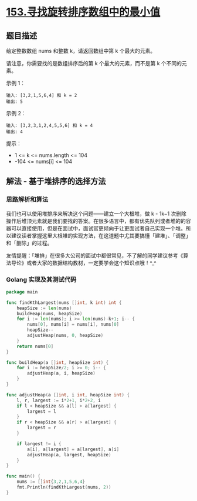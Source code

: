 # [153.寻找旋转排序数组中的最小值](https://leetcode-cn.com/problems/find-minimum-in-rotated-sorted-array/)

## 题目描述

给定整数数组 nums 和整数 k，请返回数组中第 k 个最大的元素。

请注意，你需要找的是数组排序后的第 k 个最大的元素，而不是第 k 个不同的元素。

示例 1：

```
输入: [3,2,1,5,6,4] 和 k = 2
输出: 5
```

示例 2：

```
输入: [3,2,3,1,2,4,5,5,6] 和 k = 4
输出: 4
```


提示：

- 1 <= k <= nums.length <= 104
- -104 <= nums[i] <= 104

## 解法 - 基于堆排序的选择方法

### 思路解析和算法

我们也可以使用堆排序来解决这个问题——建立一个大根堆，做 k - 1k−1 次删除操作后堆顶元素就是我们要找的答案。在很多语言中，都有优先队列或者堆的的容器可以直接使用，但是在面试中，面试官更倾向于让更面试者自己实现一个堆。所以建议读者掌握这里大根堆的实现方法，在这道题中尤其要搞懂「建堆」、「调整」和「删除」的过程。

友情提醒：「堆排」在很多大公司的面试中都很常见，不了解的同学建议参考《算法导论》或者大家的数据结构教材，一定要学会这个知识点哦！^_^


### Golang 实现及其测试代码

```go
package main

func findKthLargest(nums []int, k int) int {
	heapSize := len(nums)
	buildHeap(nums, heapSize)
	for i := len(nums); i >= len(nums)-k+1; i-- {
		nums[0], nums[i] = nums[i], nums[0]
		heapSize--
		adjustHeap(nums, 0, heapSize)
	}
	return nums[0]
}

func buildHeap(a []int, heapSize int) {
	for i := heapSize/2; i >= 0; i-- {
		adjustHeap(a, i, heapSize)
	}
}

func adjustHeap(a []int, i int, heapSize int) {
	l, r, largest := i*2+1, i*2+2, i
	if l < heapSize && a[l] > a[largest] {
		largest = l
	}
	if r < heapSize && a[r] > a[largest] {
		largest = r
	}

	if largest != i {
		a[i], a[largest] = a[largest], a[i]
		adjustHeap(a, largest, heapSize)
	}
}

func main() {
    nums := []int{3,2,1,5,6,4}
	fmt.Println(findKthLargest(nums, 2))
}
```
